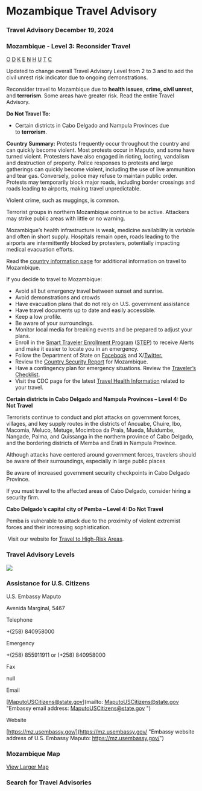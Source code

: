 # Mozambique Travel Advisory

### Travel Advisory December 19, 2024

### Mozambique - Level 3: Reconsider Travel

[O](javascript:void(0); "Tool Tip: Other")
[D](javascript:void(0); "Tool Tip: Wrongful Detention")
[K](javascript:void(0); "Tool Tip: Kidnap and Hostage")
[E](javascript:void(0); "Tool Tip: Event")
[N](javascript:void(0); "Tool Tip: Disaster")
[H](javascript:void(0); "Tool Tip: Health")
[U](javascript:void(0); "Tool Tip: Civil Unrest")
[T](javascript:void(0); "Tool Tip: Terrorism")
[C](javascript:void(0); "Tool Tip: Crimes")

Updated to change overall Travel Advisory Level from 2 to 3 and to add the civil unrest risk indicator due to ongoing demonstrations.

Reconsider travel to Mozambique due to **health issues**, **crime, civil unrest,** and **terrorism**. Some areas have greater risk. Read the entire Travel Advisory.

**Do Not Travel To:**

* Certain districts in Cabo Delgado and Nampula Provinces due to **terrorism**.

**Country Summary:** Protests frequently occur throughout the country and can quickly become violent. Most protests occur in Maputo, and some have turned violent. Protesters have also engaged in rioting, looting, vandalism and destruction of property. Police responses to protests and large gatherings can quickly become violent, including the use of live ammunition and tear gas. Conversely, police may refuse to maintain public order. Protests may temporarily block major roads, including border crossings and roads leading to airports, making travel unpredictable.

Violent crime, such as muggings, is common.

Terrorist groups in northern Mozambique continue to be active. Attackers may strike public areas with little or no warning.

Mozambique’s health infrastructure is weak, medicine availability is variable and often in short supply. Hospitals remain open, roads leading to the airports are intermittently blocked by protesters, potentially impacting medical evacuation efforts.

Read the [country information page](https://travel.state.gov/content/travel/en/international-travel/International-Travel-Country-Information-Pages/Mozambique.html) for additional information on travel to Mozambique.

If you decide to travel to Mozambique:

* Avoid all but emergency travel between sunset and sunrise.
* Avoid demonstrations and crowds
* Have evacuation plans that do not rely on U.S. government assistance
* Have travel documents up to date and easily accessible.
* Keep a low profile.
* Be aware of your surroundings.
* Monitor local media for breaking events and be prepared to adjust your plans.
* Enroll in the [Smart Traveler Enrollment Program](https://step.state.gov/step/) ([STEP](https://step.state.gov/step/)) to receive Alerts and make it easier to locate you in an emergency.
* Follow the Department of State on [Facebook](https://www.facebook.com/travelgov/) and X/[Twitter.](https://twitter.com/TravelGov)
* Review the [Country Security Report](https://www.osac.gov/Content/Browse/Report?subContentTypes=Country%20Security%20Report) for Mozambique.
* Have a contingency plan for emergency situations. Review the [Traveler’s Checklist](https://travel.state.gov/content/passports/en/go/checklist.html).
* Visit the CDC page for the latest [Travel Health Information](https://wwwnc.cdc.gov/travel/destinations/list) related to your travel.

**Certain districts in Cabo Delgado and Nampula Provinces – Level 4: Do Not Travel**

Terrorists continue to conduct and plot attacks on government forces, villages, and key supply routes in the districts of Ancuabe, Chuire, Ibo, Macomia, Meluco, Metuge, Mocimboa da Praia, Mueda, Muidumbe, Nangade, Palma, and Quissanga in the northern province of Cabo Delgado, and the bordering districts of Memba and Erati in Nampula Province.

Although attacks have centered around government forces, travelers should be aware of their surroundings, especially in large public places

Be aware of increased government security checkpoints in Cabo Delgado Province.

If you must travel to the affected areas of Cabo Delgado, consider hiring a security firm.

**Cabo Delgado’s capital city of Pemba – Level 4: Do Not Travel**

Pemba is vulnerable to attack due to the proximity of violent extremist forces and their increasing sophistication.

 Visit our website for [Travel to High-Risk Areas](https://travel.state.gov/content/passports/en/go/TraveltoHighRiskAreas.html).

### Travel Advisory Levels

[![](/content/dam/NEWTravelAssets/images/travel-levelv1.svg)](/content/travel/en/international-travel/before-you-go/about-our-new-products.html "Travel Advisory Levels")

### Assistance for U.S. Citizens

U.S. Embassy Maputo

Avenida Marginal, 5467

Telephone

+(258) 840958000

Emergency

+(258) 855911911 or (+258) 840958000

Fax

null

Email

[MaputoUSCitizens@state.gov](mailto: MaputoUSCitizens@state.gov  "Embassy email address: MaputoUSCitizens@state.gov ")

Website

[https://mz.usembassy.gov/](https://mz.usembassy.gov/ "Embassy website address of U.S. Embassy Maputo: https://mz.usembassy.gov/")

### Mozambique Map

[View Larger Map](https://travelmaps.state.gov/TSGMap/?extent=19.253167226,-25.448058204,45.849528746,-12.281592764 "Map of Mozambique")



### Search for Travel Advisories
